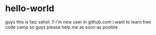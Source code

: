# hello-world
guys this is faiz sehol .!! i'm new user in github.com  i want to learn free code camp so guys please help me as soon as posible
